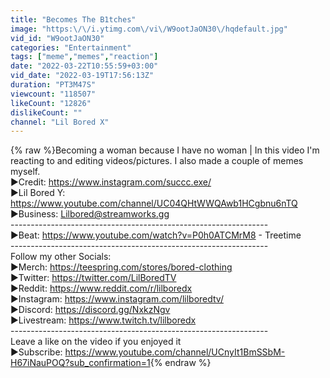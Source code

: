 ```yaml
---
title: "Becomes The B1tches"
image: "https:\/\/i.ytimg.com\/vi\/W9ootJaON30\/hqdefault.jpg"
vid_id: "W9ootJaON30"
categories: "Entertainment"
tags: ["meme","memes","reaction"]
date: "2022-03-22T10:55:59+03:00"
vid_date: "2022-03-19T17:56:13Z"
duration: "PT3M47S"
viewcount: "118507"
likeCount: "12826"
dislikeCount: ""
channel: "Lil Bored X"
---
```

{% raw %}Becoming a woman because I have no woman | In this video I'm reacting to and editing videos/pictures. I also made a couple of memes myself. <br />►Credit: <a rel="nofollow" target="blank" href="https://www.instagram.com/succc.exe/">https://www.instagram.com/succc.exe/</a><br />►Lil Bored Y: <a rel="nofollow" target="blank" href="https://www.youtube.com/channel/UC04QHtWWQAwb1HCgbnu6nTQ">https://www.youtube.com/channel/UC04QHtWWQAwb1HCgbnu6nTQ</a><br />►Business: Lilbored@streamworks.gg<br />----------------------------------------------------------------<br />►Beat: <a rel="nofollow" target="blank" href="https://www.youtube.com/watch?v=P0h0ATCMrM8">https://www.youtube.com/watch?v=P0h0ATCMrM8</a> - Treetime<br />----------------------------------------------------------------<br />Follow my other Socials:<br />►Merch: <a rel="nofollow" target="blank" href="https://teespring.com/stores/bored-clothing">https://teespring.com/stores/bored-clothing</a><br />►Twitter: <a rel="nofollow" target="blank" href="https://twitter.com/LilBoredTV">https://twitter.com/LilBoredTV</a><br />►Reddit: <a rel="nofollow" target="blank" href="https://www.reddit.com/r/lilboredx">https://www.reddit.com/r/lilboredx</a><br />►Instagram: <a rel="nofollow" target="blank" href="https://www.instagram.com/lilboredtv/">https://www.instagram.com/lilboredtv/</a><br />►Discord: <a rel="nofollow" target="blank" href="https://discord.gg/NxkzNgv">https://discord.gg/NxkzNgv</a><br />►Livestream: <a rel="nofollow" target="blank" href="https://www.twitch.tv/lilboredx">https://www.twitch.tv/lilboredx</a><br />----------------------------------------------------------------<br />Leave a like on the video if you enjoyed it<br />►Subscribe: <a rel="nofollow" target="blank" href="https://www.youtube.com/channel/UCnyIt1BmSSbM-H67iNauPOQ?sub_confirmation=1">https://www.youtube.com/channel/UCnyIt1BmSSbM-H67iNauPOQ?sub_confirmation=1</a>{% endraw %}
